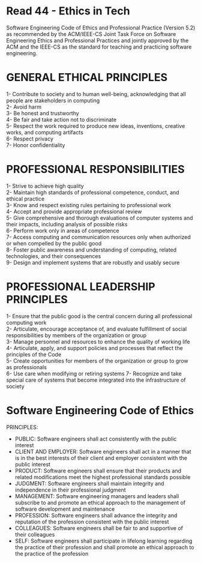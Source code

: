 # Read 44 - Ethics in Tech  

Software Engineering Code of Ethics and Professional Practice (Version 5.2) as recommended by the ACM/IEEE-CS Joint Task Force on Software Engineering Ethics and
Professional Practices and jointly approved by the ACM and the IEEE-CS as the standard for teaching and practicing software engineering.  

# GENERAL ETHICAL PRINCIPLES  

1- Contribute to society and to human well-being, acknowledging that all people are stakeholders in computing  
2- Avoid harm  
3- Be honest and trustworthy  
4- Be fair and take action not to discriminate  
5- Respect the work required to produce new ideas, inventions, creative works, and computing artifacts  
6- Respect privacy  
7- Honor confidentiality  

# PROFESSIONAL RESPONSIBILITIES  

1- Strive to achieve high quality  
2- Maintain high standards of professional competence, conduct, and ethical practice  
3- Know and respect existing rules pertaining to professional work  
4- Accept and provide appropriate professional review  
5- Give comprehensive and thorough evaluations of computer systems and their impacts, including analysis of possible risks  
6- Perform work only in areas of competence  
7- Access computing and communication resources only when authorized or when compelled by the public good  
8- Foster public awareness and understanding of computing, related technologies, and their consequences  
9- Design and implement systems that are robustly and usably secure  

# PROFESSIONAL LEADERSHIP PRINCIPLES  

1- Ensure that the public good is the central concern during all professional computing work  
2- Articulate, encourage acceptance of, and evaluate fulfillment of social responsibilities by members of the organization or group  
3- Manage personnel and resources to enhance the quality of working life  
4- Articulate, apply, and support policies and processes that reflect the principles of the Code  
5- Create opportunities for members of the organization or group to grow as professionals  
6- Use care when modifying or retiring systems 
7- Recognize and take special care of systems that become integrated into the infrastructure of society  

# Software Engineering Code of Ethics

PRINCIPLES:  

- PUBLIC: Software engineers shall act consistently with the public interest  
- CLIENT AND EMPLOYER: Software engineers shall act in a manner that is in the best interests of their client and employer consistent with the public interest  
- PRODUCT: Software engineers shall ensure that their products and related modifications meet the highest professional standards possible 
- JUDGMENT: Software engineers shall maintain integrity and independence in their professional judgment    
- MANAGEMENT: Software engineering managers and leaders shall subscribe to and promote an ethical approach to the management of software development and maintenance  
- PROFESSION: Software engineers shall advance the integrity and reputation of the profession consistent with the public interest   
- COLLEAGUES: Software engineers shall be fair to and supportive of their colleagues  
- SELF: Software engineers shall participate in lifelong learning regarding the practice of their profession and shall promote an ethical approach to the practice of 
        the profession  
        
        







